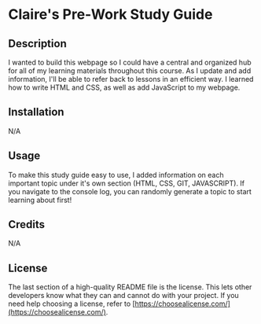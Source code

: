 # Claire's Pre-Work Study Guide 

## Description

I wanted to build this webpage so I could have a central and organized hub for all of my learning materials throughout this course. As I update and add information, I'll be able to refer back to lessons in an efficient way. I learned how to write HTML and CSS, as well as add JavaScript to my webpage.

## Installation

N/A

## Usage

To make this study guide easy to use, I added information on each important topic under it's own section (HTML, CSS, GIT, JAVASCRIPT). If you navigate to the console log, you can randomly generate a topic to start learning about first!

## Credits

N/A

## License

The last section of a high-quality README file is the license. This lets other developers know what they can and cannot do with your project. If you need help choosing a license, refer to [https://choosealicense.com/](https://choosealicense.com/).